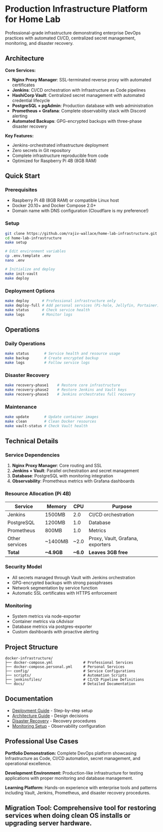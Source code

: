 # Production Infrastructure Platform for Home Lab

Professional-grade infrastructure demonstrating enterprise DevOps practices with automated CI/CD, centralized secret management, monitoring, and disaster recovery.

## Architecture

**Core Services:**

- **Nginx Proxy Manager**: SSL-terminated reverse proxy with automated certificates
- **Jenkins**: CI/CD orchestration with Infrastructure as Code pipelines
- **HashiCorp Vault**: Centralized secret management with automated credential lifecycle
- **PostgreSQL + pgAdmin**: Production database with web administration
- **Prometheus + Grafana**: Complete observability stack with Discord alerting
- **Automated Backups**: GPG-encrypted backups with three-phase disaster recovery

**Key Features:**

- Jenkins-orchestrated infrastructure deployment
- Zero secrets in Git repository
- Complete infrastructure reproducible from code
- Optimized for Raspberry Pi 4B (8GB RAM)

## Quick Start

### Prerequisites

- Raspberry Pi 4B (8GB RAM) or compatible Linux host
- Docker 20.10+ and Docker Compose 2.0+
- Domain name with DNS configuration (Cloudflare is my preference!)

### Setup

```bash
git clone https://github.com/rajiv-wallace/home-lab-infrastructure.git
cd home-lab-infrastructure
make setup

# Edit environment variables
cp .env.template .env
nano .env

# Initialize and deploy
make init-vault
make deploy
```

### Deployment Options

```bash
make deploy      # Professional infrastructure only
make deploy-full # Add personal services (Pi-hole, Jellyfin, Portainer)
make status      # Check service health
make logs        # Monitor logs
```

## Operations

### Daily Operations

```bash
make status       # Service health and resource usage
make backup       # Create encrypted backup
make logs         # Follow service logs
```

### Disaster Recovery

```bash
make recovery-phase1    # Restore core infrastructure
make recovery-phase2    # Restore Jenkins and Vault keys
make recovery-phase3    # Jenkins orchestrates full recovery
```

### Maintenance

```bash
make update       # Update container images
make clean        # Clean Docker resources
make vault-status # Check Vault health
```

## Technical Details

### Service Dependencies

1. **Nginx Proxy Manager**: Core routing and SSL
2. **Jenkins + Vault**: Parallel orchestration and secret management
3. **Database**: PostgreSQL with monitoring integration
4. **Observability**: Prometheus metrics with Grafana dashboards

### Resource Allocation (Pi 4B)

| Service        | Memory     | CPU      | Purpose                          |
| -------------- | ---------- | -------- | -------------------------------- |
| Jenkins        | 1500MB     | 2.0      | CI/CD orchestration              |
| PostgreSQL     | 1200MB     | 1.0      | Database                         |
| Prometheus     | 800MB      | 1.0      | Metrics                          |
| Other services | ~1400MB    | ~2.0     | Proxy, Vault, Grafana, exporters |
| **Total**      | **~4.9GB** | **~6.0** | **Leaves 3GB free**              |

### Security Model

- All secrets managed through Vault with Jenkins orchestration
- GPG-encrypted backups with strong passphrases
- Network segmentation by service function
- Automatic SSL certificates with HTTPS enforcement

### Monitoring

- System metrics via node-exporter
- Container metrics via cAdvisor
- Database metrics via postgres-exporter
- Custom dashboards with proactive alerting

## Project Structure

```
docker-infrastructure/
├── docker-compose.yml              # Professional Services
├── docker-compose.personal.yml     # Personal Services
├── config/                         # Service Configurations
├── scripts/                        # Automation Scripts
├── jenkinsfiles/                   # CI/CD Pipeline Definitions
└── docs/                           # Detailed Documentation
```

## Documentation

- [Deployment Guide](docs/DEPLOYMENT.md) - Step-by-step setup
- [Architecture Guide](docs/ARCHITECTURE.md) - Design decisions
- [Disaster Recovery](docs/RECOVERY.md) - Recovery procedures
- [Monitoring Setup](docs/MONITORING.md) - Observability configuration

## Professional Use Cases

**Portfolio Demonstration:** Complete DevOps platform showcasing Infrastructure as Code, CI/CD automation, secret management, and operational excellence.

**Development Environment:** Production-like infrastructure for testing applications with proper monitoring and database management.

**Learning Platform:** Hands-on experience with enterprise tools and patterns including Vault, Jenkins, Prometheus, and disaster recovery procedures.

## **Migration Tool:** Comprehensive tool for restoring services when doing clean OS installs or upgrading server hardware.
